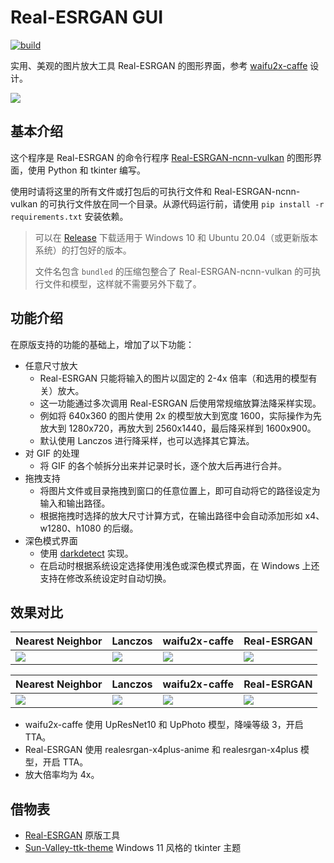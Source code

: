 # Real-ESRGAN GUI

[![build](https://github.com/TransparentLC/realesrgan-gui/actions/workflows/build.yml/badge.svg)](https://github.com/TransparentLC/realesrgan-gui/actions/workflows/build.yml)

实用、美观的图片放大工具 Real-ESRGAN 的图形界面，参考 [waifu2x-caffe](https://github.com/lltcggie/waifu2x-caffe) 设计。

![](https://user-images.githubusercontent.com/47057319/166252452-d3e7dfbd-2e91-4aaa-95bd-0937adb3d00b.png)

## 基本介绍

这个程序是 Real-ESRGAN 的命令行程序 [Real-ESRGAN-ncnn-vulkan](https://github.com/xinntao/Real-ESRGAN-ncnn-vulkan) 的图形界面，使用 Python 和 tkinter 编写。

使用时请将这里的所有文件或打包后的可执行文件和 Real-ESRGAN-ncnn-vulkan 的可执行文件放在同一个目录。从源代码运行前，请使用 `pip install -r requirements.txt` 安装依赖。

> 可以在 [Release](https://github.com/TransparentLC/realesrgan-gui/releases) 下载适用于 Windows 10 和 Ubuntu 20.04（或更新版本系统）的打包好的版本。
>
> 文件名包含 `bundled` 的压缩包整合了 Real-ESRGAN-ncnn-vulkan 的可执行文件和模型，这样就不需要另外下载了。

## 功能介绍

在原版支持的功能的基础上，增加了以下功能：

* 任意尺寸放大
    * Real-ESRGAN 只能将输入的图片以固定的 2-4x 倍率（和选用的模型有关）放大。
    * 这一功能通过多次调用 Real-ESRGAN 后使用常规缩放算法降采样实现。
    * 例如将 640x360 的图片使用 2x 的模型放大到宽度 1600，实际操作为先放大到 1280x720，再放大到 2560x1440，最后降采样到 1600x900。
    * 默认使用 Lanczos 进行降采样，也可以选择其它算法。
* 对 GIF 的处理
    * 将 GIF 的各个帧拆分出来并记录时长，逐个放大后再进行合并。
* 拖拽支持
    * 将图片文件或目录拖拽到窗口的任意位置上，即可自动将它的路径设定为输入和输出路径。
    * 根据拖拽时选择的放大尺寸计算方式，在输出路径中会自动添加形如 x4、w1280、h1080 的后缀。
* 深色模式界面
    * 使用 [darkdetect](https://github.com/albertosottile/darkdetect) 实现。
    * 在启动时根据系统设定选择使用浅色或深色模式界面，在 Windows 上还支持在修改系统设定时自动切换。

## 效果对比

| Nearest Neighbor | Lanczos | waifu2x-caffe | Real-ESRGAN |
| --- | --- | --- | --- |
| ![](https://user-images.githubusercontent.com/47057319/166262181-cf1e6c02-a8d2-4d49-88d9-1dfe65107c18.png) | ![](https://user-images.githubusercontent.com/47057319/166262508-32010b72-76b1-4edb-ba8a-f850283873ea.png) | ![](https://user-images.githubusercontent.com/47057319/166262200-a350b33b-9ebb-4159-889c-38d9d5bba386.png) | ![](https://user-images.githubusercontent.com/47057319/166262192-735fb21b-7452-48fe-b99d-ed8233af6d31.png) |

| Nearest Neighbor | Lanczos | waifu2x-caffe | Real-ESRGAN |
| --- | --- | --- | --- |
| ![](https://user-images.githubusercontent.com/47057319/166262217-7623a30d-e4e9-46e4-a869-1dcabdbbd74e.png) | ![](https://user-images.githubusercontent.com/47057319/166262210-a836ed72-b197-4f5f-bcfd-3e459ebf5776.png) | ![](https://user-images.githubusercontent.com/47057319/166262243-810b894d-657d-4a84-84bb-88e76845404f.png) | ![](https://user-images.githubusercontent.com/47057319/166262229-6bc75e4b-9980-4c14-b4e4-4c0d53642a35.png) |

* waifu2x-caffe 使用 UpResNet10 和 UpPhoto 模型，降噪等级 3，开启 TTA。
* Real-ESRGAN 使用 realesrgan-x4plus-anime 和 realesrgan-x4plus 模型，开启 TTA。
* 放大倍率均为 4x。

## 借物表

* [Real-ESRGAN](https://github.com/xinntao/Real-ESRGAN) 原版工具
* [Sun-Valley-ttk-theme](https://github.com/rdbende/Sun-Valley-ttk-theme) Windows 11 风格的 tkinter 主题
